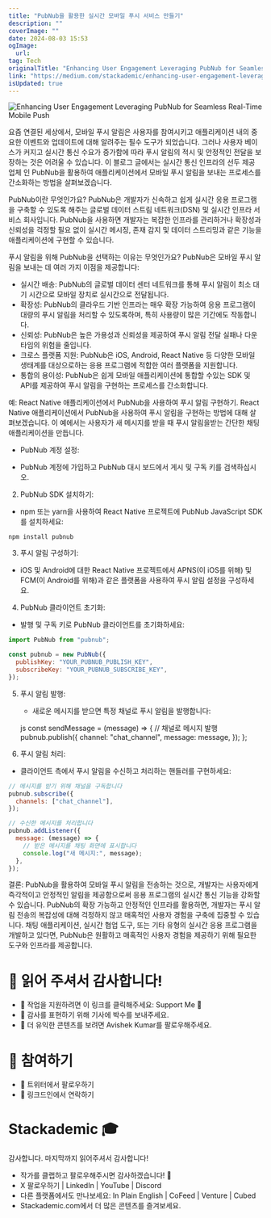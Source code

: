 ```yaml
---
title: "PubNub을 활용한 실시간 모바일 푸시 서비스 만들기"
description: ""
coverImage: ""
date: 2024-08-03 15:53
ogImage:
  url:
tag: Tech
originalTitle: "Enhancing User Engagement Leveraging PubNub for Seamless Real-Time Mobile Push"
link: "https://medium.com/stackademic/enhancing-user-engagement-leveraging-pubnub-for-seamless-real-time-mobile-push-5ff80c15c103"
isUpdated: true
---
```


![Enhancing User Engagement Leveraging PubNub for Seamless Real-Time Mobile Push](/assets/img/EnhancingUserEngagementLeveragingPubNubforSeamlessReal-TimeMobilePush_0.png)

요즘 연결된 세상에서, 모바일 푸시 알림은 사용자를 참여시키고 애플리케이션 내의 중요한 이벤트와 업데이트에 대해 알려주는 필수 도구가 되었습니다. 그러나 사용자 베이스가 커지고 실시간 통신 수요가 증가함에 따라 푸시 알림의 적시 및 안정적인 전달을 보장하는 것은 어려울 수 있습니다. 이 블로그 글에서는 실시간 통신 인프라의 선두 제공 업체 인 PubNub을 활용하여 애플리케이션에서 모바일 푸시 알림을 보내는 프로세스를 간소화하는 방법을 살펴보겠습니다.

PubNub이란 무엇인가요? PubNub은 개발자가 신속하고 쉽게 실시간 응용 프로그램을 구축할 수 있도록 해주는 글로벌 데이터 스트림 네트워크(DSN) 및 실시간 인프라 서비스 회사입니다. PubNub을 사용하면 개발자는 복잡한 인프라를 관리하거나 확장성과 신뢰성을 걱정할 필요 없이 실시간 메시징, 존재 감지 및 데이터 스트리밍과 같은 기능을 애플리케이션에 구현할 수 있습니다.

푸시 알림을 위해 PubNub을 선택하는 이유는 무엇인가요? PubNub은 모바일 푸시 알림을 보내는 데 여러 가지 이점을 제공합니다:

<!-- seedividend - 사각형 -->

<ins class="adsbygoogle"
     style="display:block"
     data-ad-client="ca-pub-4877378276818686"
     data-ad-slot="1898504329"
     data-ad-format="auto"
     data-full-width-responsive="true"></ins>

<script>
     (adsbygoogle = window.adsbygoogle || []).push({});
</script>

- 실시간 배송: PubNub의 글로벌 데이터 센터 네트워크를 통해 푸시 알림이 최소 대기 시간으로 모바일 장치로 실시간으로 전달됩니다.
- 확장성: PubNub의 클라우드 기반 인프라는 매우 확장 가능하여 응용 프로그램이 대량의 푸시 알림을 처리할 수 있도록하며, 특히 사용량이 많은 기간에도 작동합니다.
- 신뢰성: PubNub은 높은 가용성과 신뢰성을 제공하여 푸시 알림 전달 실패나 다운타임의 위험을 줄입니다.
- 크로스 플랫폼 지원: PubNub은 iOS, Android, React Native 등 다양한 모바일 생태계를 대상으로하는 응용 프로그램에 적합한 여러 플랫폼을 지원합니다.
- 통합의 용이성: PubNub은 쉽게 모바일 애플리케이션에 통합할 수있는 SDK 및 API를 제공하여 푸시 알림을 구현하는 프로세스를 간소화합니다.

예: React Native 애플리케이션에서 PubNub을 사용하여 푸시 알림 구현하기. React Native 애플리케이션에서 PubNub을 사용하여 푸시 알림을 구현하는 방법에 대해 살펴보겠습니다. 이 예에서는 사용자가 새 메시지를 받을 때 푸시 알림을받는 간단한 채팅 애플리케이션을 만듭니다.

- PubNub 계정 설정:

- PubNub 계정에 가입하고 PubNub 대시 보드에서 게시 및 구독 키를 검색하십시오.

<!-- seedividend - 사각형 -->

<ins class="adsbygoogle"
     style="display:block"
     data-ad-client="ca-pub-4877378276818686"
     data-ad-slot="1898504329"
     data-ad-format="auto"
     data-full-width-responsive="true"></ins>

<script>
     (adsbygoogle = window.adsbygoogle || []).push({});
</script>

2. PubNub SDK 설치하기:

- npm 또는 yarn을 사용하여 React Native 프로젝트에 PubNub JavaScript SDK를 설치하세요:

```js
npm install pubnub
```

3. 푸시 알림 구성하기:

<!-- seedividend - 사각형 -->

<ins class="adsbygoogle"
     style="display:block"
     data-ad-client="ca-pub-4877378276818686"
     data-ad-slot="1898504329"
     data-ad-format="auto"
     data-full-width-responsive="true"></ins>

<script>
     (adsbygoogle = window.adsbygoogle || []).push({});
</script>

- iOS 및 Android에 대한 React Native 프로젝트에서 APNS(이 iOS를 위해) 및 FCM(이 Android를 위해)과 같은 플랫폼을 사용하여 푸시 알림 설정을 구성하세요.

4. PubNub 클라이언트 초기화:

- 발행 및 구독 키로 PubNub 클라이언트를 초기화하세요:

```js
import PubNub from "pubnub";

const pubnub = new PubNub({
  publishKey: "YOUR_PUBNUB_PUBLISH_KEY",
  subscribeKey: "YOUR_PUBNUB_SUBSCRIBE_KEY",
});
```

<!-- seedividend - 사각형 -->

<ins class="adsbygoogle"
     style="display:block"
     data-ad-client="ca-pub-4877378276818686"
     data-ad-slot="1898504329"
     data-ad-format="auto"
     data-full-width-responsive="true"></ins>

<script>
     (adsbygoogle = window.adsbygoogle || []).push({});
</script>

5. 푸시 알림 발행:

   - 새로운 메시지를 받으면 특정 채널로 푸시 알림을 발행합니다:

   js
   const sendMessage = (message) => {
   // 채널로 메시지 발행
   pubnub.publish({
   channel: "chat_channel",
   message: message,
   });
   };

6. 푸시 알림 처리:

<!-- seedividend - 사각형 -->

<ins class="adsbygoogle"
     style="display:block"
     data-ad-client="ca-pub-4877378276818686"
     data-ad-slot="1898504329"
     data-ad-format="auto"
     data-full-width-responsive="true"></ins>

<script>
     (adsbygoogle = window.adsbygoogle || []).push({});
</script>

- 클라이언트 측에서 푸시 알림을 수신하고 처리하는 핸들러를 구현하세요:

```js
// 메시지를 받기 위해 채널을 구독합니다
pubnub.subscribe({
  channels: ["chat_channel"],
});

// 수신한 메시지를 처리합니다
pubnub.addListener({
  message: (message) => {
    // 받은 메시지를 채팅 화면에 표시합니다
    console.log("새 메시지:", message);
  },
});
```

결론: PubNub을 활용하여 모바일 푸시 알림을 전송하는 것으로, 개발자는 사용자에게 즉각적이고 안정적인 알림을 제공함으로써 응용 프로그램의 실시간 통신 기능을 강화할 수 있습니다. PubNub의 확장 가능하고 안정적인 인프라를 활용하면, 개발자는 푸시 알림 전송의 복잡성에 대해 걱정하지 않고 매혹적인 사용자 경험을 구축에 집중할 수 있습니다. 채팅 애플리케이션, 실시간 협업 도구, 또는 기타 유형의 실시간 응용 프로그램을 개발하고 있다면, PubNub은 원활하고 매혹적인 사용자 경험을 제공하기 위해 필요한 도구와 인프라를 제공합니다.

# 🌟 읽어 주셔서 감사합니다!

<!-- seedividend - 사각형 -->

<ins class="adsbygoogle"
     style="display:block"
     data-ad-client="ca-pub-4877378276818686"
     data-ad-slot="1898504329"
     data-ad-format="auto"
     data-full-width-responsive="true"></ins>

<script>
     (adsbygoogle = window.adsbygoogle || []).push({});
</script>

- 🚀 작업을 지원하려면 이 링크를 클릭해주세요: Support Me 🌟
- 👏 감사를 표현하기 위해 기사에 박수를 보내주세요.
- 📌 더 유익한 콘텐츠를 보려면 Avishek Kumar를 팔로우해주세요.

# 📣 참여하기

- 🔔 트위터에서 팔로우하기
- 🔗 링크드인에서 연락하기

# Stackademic 🎓

<!-- seedividend - 사각형 -->

<ins class="adsbygoogle"
     style="display:block"
     data-ad-client="ca-pub-4877378276818686"
     data-ad-slot="1898504329"
     data-ad-format="auto"
     data-full-width-responsive="true"></ins>

<script>
     (adsbygoogle = window.adsbygoogle || []).push({});
</script>

감사합니다. 마지막까지 읽어주셔서 감사합니다!

- 작가를 클랩하고 팔로우해주시면 감사하겠습니다! 👏
- X 팔로우하기 | LinkedIn | YouTube | Discord
- 다른 플랫폼에서도 만나보세요: In Plain English | CoFeed | Venture | Cubed
- Stackademic.com에서 더 많은 콘텐츠를 즐겨보세요.
